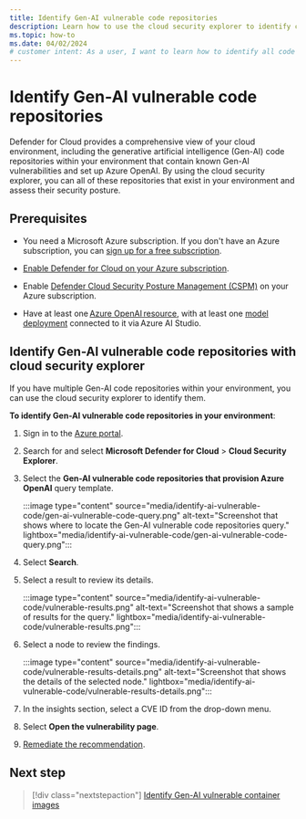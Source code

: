 ```yaml
---
title: Identify Gen-AI vulnerable code repositories
description: Learn how to use the cloud security explorer to identify code repositories with Generative AI vulnerabilities and set up Azure OpenAI.
ms.topic: how-to
ms.date: 04/02/2024
# customer intent: As a user, I want to learn how to identify all code repositories within my environment, that contain known Generative AI vulnerabilities and set up Azure OpenAI so that I can assess their security posture.
---
```


# Identify Gen-AI vulnerable code repositories

Defender for Cloud provides a comprehensive view of your cloud environment, including the generative artificial intelligence (Gen-AI) code repositories within your environment that contain known Gen-AI vulnerabilities and set up Azure OpenAI. By using the cloud security explorer, you can all of these repositories that exist in your environment and assess their security posture.

## Prerequisites

- You need a Microsoft Azure subscription. If you don't have an Azure subscription, you can [sign up for a free subscription](https://azure.microsoft.com/pricing/free-trial/).

- [Enable Defender for Cloud on your Azure subscription](connect-azure-subscription.md).

- Enable [Defender Cloud Security Posture Management (CSPM)](tutorial-enable-cspm-plan.md) on your Azure subscription.

- Have at least one [Azure OpenAI resource](../ai-studio/how-to/create-azure-ai-resource.md), with at least one [model deployment](../ai-studio/how-to/deploy-models-openai.md) connected to it via Azure AI Studio.

## Identify Gen-AI vulnerable code repositories with cloud security explorer

If you have multiple Gen-AI code repositories within your environment, you can use the cloud security explorer to identify them.

**To identify Gen-AI vulnerable code repositories in your environment**:

1. Sign in to the [Azure portal](https://portal.azure.com/).

1. Search for and select **Microsoft Defender for Cloud** > **Cloud Security Explorer**.

1. Select the **Gen-AI vulnerable code repositories that provision Azure OpenAI** query template.

    :::image type="content" source="media/identify-ai-vulnerable-code/gen-ai-vulnerable-code-query.png" alt-text="Screenshot that shows where to locate the Gen-AI vulnerable code repositories query." lightbox="media/identify-ai-vulnerable-code/gen-ai-vulnerable-code-query.png":::

1. Select **Search**.

1. Select a result to review its details.

    :::image type="content" source="media/identify-ai-vulnerable-code/vulnerable-results.png" alt-text="Screenshot that shows a sample of results for the query." lightbox="media/identify-ai-vulnerable-code/vulnerable-results.png":::

1. Select a node to review the findings.

    :::image type="content" source="media/identify-ai-vulnerable-code/vulnerable-results-details.png" alt-text="Screenshot that shows the details of the selected node." lightbox="media/identify-ai-vulnerable-code/vulnerable-results-details.png":::

1. In the insights section, select a CVE ID from the drop-down menu.

1. Select **Open the vulnerability page**.

1. [Remediate the recommendation](implement-security-recommendations.md#remediate-recommendations).

## Next step

> [!div class="nextstepaction"]
> [Identify Gen-AI vulnerable container images](identify-ai-container-images.md)
